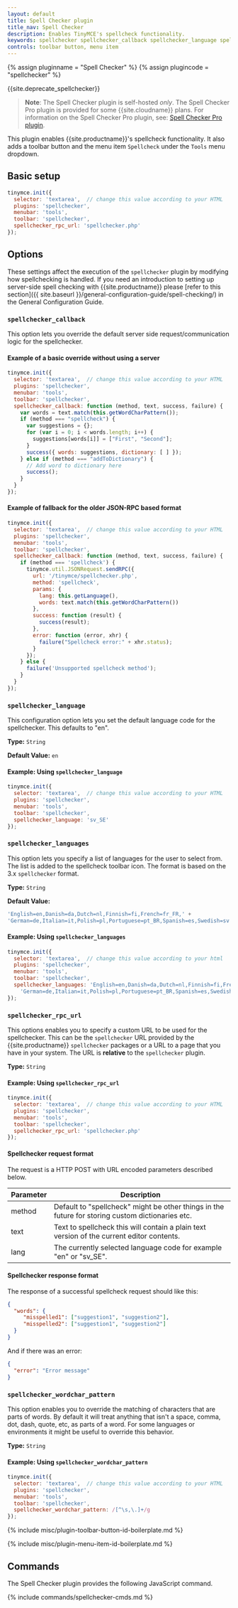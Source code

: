 ```yaml
---
layout: default
title: Spell Checker plugin
title_nav: Spell Checker
description: Enables TinyMCE's spellcheck functionality.
keywords: spellchecker spellchecker_callback spellchecker_language spellchecker_languages spellchecker_rpc_url spellchecker_wordchar_pattern
controls: toolbar button, menu item
---
```


{% assign pluginname = "Spell Checker" %}
{% assign plugincode = "spellchecker" %}

{{site.deprecate_spellchecker}}

> **Note**: The Spell Checker plugin is self-hosted _only_. The Spell Checker Pro plugin is provided for some {{site.cloudname}} plans. For information on the Spell Checker Pro plugin, see: [Spell Checker Pro plugin]({{site.baseurl}}/plugins/premium/tinymcespellchecker/).

This plugin enables {{site.productname}}'s spellcheck functionality. It also adds a toolbar button and the menu item `Spellcheck` under the `Tools` menu dropdown.

## Basic setup

```js
tinymce.init({
  selector: 'textarea',  // change this value according to your HTML
  plugins: 'spellchecker',
  menubar: 'tools',
  toolbar: 'spellchecker',
  spellchecker_rpc_url: 'spellchecker.php'
});
```

## Options

These settings affect the execution of the `spellchecker` plugin by modifying how spellchecking is handled. If you need an introduction to setting up server-side spell checking with {{site.productname}} please [refer to this section]({{ site.baseurl }}/general-configuration-guide/spell-checking/) in the General Configuration Guide.

### `spellchecker_callback`

This option lets you override the default server side request/communication logic for the spellchecker.

#### Example of a basic override without using a server

```js
tinymce.init({
  selector: 'textarea',  // change this value according to your HTML
  plugins: 'spellchecker',
  menubar: 'tools',
  toolbar: 'spellchecker',
  spellchecker_callback: function (method, text, success, failure) {
    var words = text.match(this.getWordCharPattern());
    if (method === "spellcheck") {
      var suggestions = {};
      for (var i = 0; i < words.length; i++) {
        suggestions[words[i]] = ["First", "Second"];
      }
      success({ words: suggestions, dictionary: [ ] });
    } else if (method === "addToDictionary") {
      // Add word to dictionary here
      success();
    }
  }
});
```

#### Example of fallback for the older JSON-RPC based format

```js
tinymce.init({
  selector: 'textarea',  // change this value according to your HTML
  plugins: 'spellchecker',
  menubar: 'tools',
  toolbar: 'spellchecker',
  spellchecker_callback: function (method, text, success, failure) {
    if (method === 'spellcheck') {
      tinymce.util.JSONRequest.sendRPC({
        url: '/tinymce/spellchecker.php',
        method: 'spellcheck',
        params: {
          lang: this.getLanguage(),
          words: text.match(this.getWordCharPattern())
        },
        success: function (result) {
          success(result);
        },
        error: function (error, xhr) {
          failure("Spellcheck error:" + xhr.status);
        }
      });
    } else {
      failure('Unsupported spellcheck method');
    }
  }
});
```

### `spellchecker_language`

This configuration option lets you set the default language code for the spellchecker. This defaults to "en".

**Type:** `String`

**Default Value:**  `en`

#### Example: Using `spellchecker_language`

```js
tinymce.init({
  selector: 'textarea',  // change this value according to your HTML
  plugins: 'spellchecker',
  menubar: 'tools',
  toolbar: 'spellchecker',
  spellchecker_language: 'sv_SE'
});
```

### `spellchecker_languages`

This option lets you specify a list of languages for the user to select from. The list is added to the spellcheck toolbar icon. The format is based on the 3.x `spellchecker` format.

**Type:** `String`

**Default Value:**

```js
'English=en,Danish=da,Dutch=nl,Finnish=fi,French=fr_FR,' +
'German=de,Italian=it,Polish=pl,Portuguese=pt_BR,Spanish=es,Swedish=sv'
```

#### Example: Using `spellchecker_languages`

```js
tinymce.init({
  selector: 'textarea',  // change this value according to your html
  plugins: 'spellchecker',
  menubar: 'tools',
  toolbar: 'spellchecker',
  spellchecker_languages: 'English=en,Danish=da,Dutch=nl,Finnish=fi,French=fr_FR,' +
    'German=de,Italian=it,Polish=pl,Portuguese=pt_BR,Spanish=es,Swedish=sv'
});
```

### `spellchecker_rpc_url`

This options enables you to specify a custom URL to be used for the spellchecker. This can be the `spellchecker` URL provided by the {{site.productname}} `spellchecker` packages or a URL to a page that you have in your system. The URL is **relative** to the `spellchecker` plugin.

**Type:** `String`

#### Example: Using `spellchecker_rpc_url`

```js
tinymce.init({
  selector: 'textarea',  // change this value according to your HTML
  plugins: 'spellchecker',
  menubar: 'tools',
  toolbar: 'spellchecker',
  spellchecker_rpc_url: 'spellchecker.php'
});
```

#### Spellchecker request format

The request is a HTTP POST with URL encoded parameters described below.

| Parameter | Description |
|-----------|-------------|
| method    | Default to "spellcheck" might be other things in the future for storing custom dictionaries etc. |
| text      | Text to spellcheck this will contain a plain text version of the current editor contents. |
| lang      | The currently selected language code for example "en" or "sv_SE". |

#### Spellchecker response format

The response of a successful spellcheck request should like this:

```json
{
  "words": {
     "misspelled1": ["suggestion1", "suggestion2"],
     "misspelled2": ["suggestion1", "suggestion2"]
  }
}
```

And if there was an error:

```json
{
  "error": "Error message"
}
```

### `spellchecker_wordchar_pattern`

This option enables you to override the matching of characters that are parts of words. By default it will treat anything that isn't a space, comma, dot, dash, quote, etc, as parts of a word. For some languages or environments it might be useful to override this behavior.

**Type:** `String`

#### Example: Using `spellchecker_wordchar_pattern`

```js
tinymce.init({
  selector: 'textarea',  // change this value according to your HTML
  plugins: 'spellchecker',
  menubar: 'tools',
  toolbar: 'spellchecker',
  spellchecker_wordchar_pattern: /[^\s,\.]+/g
});
```

{% include misc/plugin-toolbar-button-id-boilerplate.md %}

{% include misc/plugin-menu-item-id-boilerplate.md %}

## Commands

The Spell Checker plugin provides the following JavaScript command.

{% include commands/spellchecker-cmds.md %}

